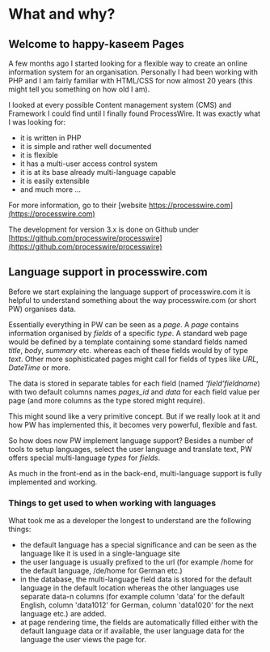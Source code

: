 # What and why?
## Welcome to happy-kaseem Pages

A few months ago I started looking for a flexible way to create an online information system for an organisation. Personally I had been working with PHP and I am fairly familiar with HTML/CSS for now almost 20 years (this might tell you something on how old I am).

I looked at every possible Content management system (CMS) and Framework I could find until I finally found ProcessWire. It was exactly what I was looking for:
- it is written in PHP
- it is simple and rather well documented
- it is flexible
- it has a multi-user access control system
- it is at its base already multi-language capable
- it is easily extensible
- and much more ...

For more information, go to their [website https://processwire.com](https://processwire.com)

The development for version 3.x is done on Github under [https://github.com/processwire/processwire](https://github.com/processwire/processwire) 

## Language support in processwire.com

Before we start explaining the language support of processwire.com it is helpful to understand something about the way processwire.com (or short PW) organises data.

Essentially everything in PW can be seen as a _page_. A _page_ contains information organised by _fields_ of a specific _type_. A standard web page would be defined by a template containing some standard fields named _title_, _body_, _summary_ etc. whereas each of these fields would by of type _text_. Other more sophisticated pages might call for fields of types like _URL_, _DateTime_ or more. 

The data is stored in separate tables for each field (named _‘field‘fieldname_) with two default columns names _pages_id_ and _data_ for each field value per page (and more columns as the type stored might require).

This might sound like a very primitive concept. But if we really look at it and how PW has implemented this, it becomes very powerful, flexible and fast.

So how does now PW implement language support? Besides a number of tools to setup languages, select the user language and translate text, PW offers special multi-language _types_ for _fields_.

As much in the front-end as in the back-end, multi-language support is fully implemented and working.

### Things to get used to when working with languages

What took me as a developer the longest to understand are the following things:
- the default language has a special significance and can be seen as the language like it is used in a single-language site
- the user language is usually prefixed to the url (for example /home for the default language, /de/home for German etc.)
- in the database, the multi-language field data is stored for the default language in the default location whereas the other languages use separate data-n columns (for example column 'data' for the default English, column 'data1012' for German, column 'data1020' for the next language etc.) are added.
- at page rendering time, the fields are automatically filled either with the default language data or if available, the user language data for the language the user views the page for.

